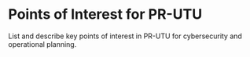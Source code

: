 # Points of Interest for PR-UTU

List and describe key points of interest in PR-UTU for cybersecurity and operational planning.
